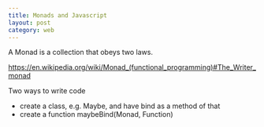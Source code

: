 ```yaml
---
title: Monads and Javascript
layout: post
category: web
---
```


A Monad is a collection that obeys two laws.

https://en.wikipedia.org/wiki/Monad_(functional_programming)#The_Writer_monad


Two ways to write code
- create a class, e.g. Maybe, and have bind as a method of that
- create a function maybeBind(Monad, Function)
